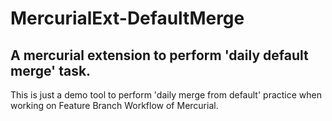 # MercurialExt-DefaultMerge
A mercurial extension to perform 'daily default merge' task.
---
This is just a demo tool to perform 'daily merge from default' practice when working on Feature Branch Workflow of Mercurial.
